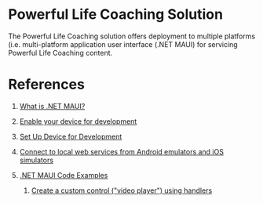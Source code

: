﻿# Powerful Life Coaching Solution

The Powerful Life Coaching solution offers deployment to multiple platforms (i.e. multi-platform application user interface (.NET MAUI) for servicing Powerful Life Coaching content.

# References

1. [What is .NET MAUI?](https://learn.microsoft.com/en-us/dotnet/maui/what-is-maui?view=net-maui-7.0)
2. [Enable your device for development](https://learn.microsoft.com/en-us/windows/apps/get-started/enable-your-device-for-development?OCID=WinClient_Ver1703_Settings_DevMode)
3. [Set Up Device for Development](https://learn.microsoft.com/en-us/xamarin/android/get-started/installation/set-up-device-for-development)
4. [Connect to local web services from Android emulators and iOS simulators](https://learn.microsoft.com/en-us/dotnet/maui/data-cloud/local-web-services?view=net-maui-7.0)
5. [.NET MAUI Code Examples](https://learn.microsoft.com/en-gb/samples/browse/?expanded=dotnet&products=dotnet-maui)

    1. [Create a custom control ("video player") using handlers](https://learn.microsoft.com/en-us/dotnet/maui/user-interface/handlers/create?view=net-maui-7.0)

